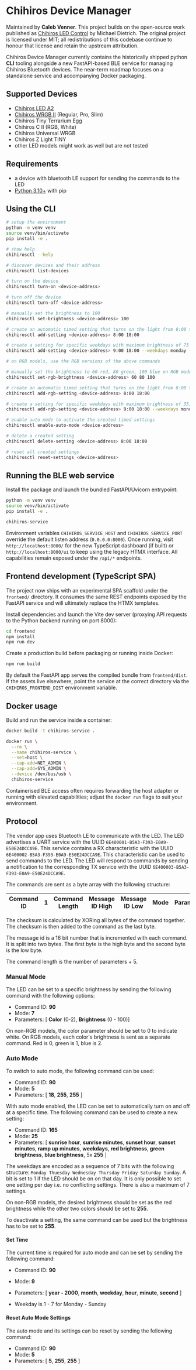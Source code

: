 # Chihiros Device Manager

Maintained by **Caleb Venner**. This project builds on the open-source work published as [Chihiros LED Control](https://github.com/TheMicDiet/chihiros-led-control) by Michael Dietrich. The original project is licensed under MIT; all redistributions of this codebase continue to honour that license and retain the upstream attribution.

Chihiros Device Manager currently contains the historically shipped python **CLI** tooling alongside a new FastAPI-based BLE service for managing Chihiros Bluetooth devices. The near-term roadmap focuses on a standalone service and accompanying Docker packaging.

## Supported Devices
- [Chihiros LED A2](https://www.chihirosaquaticstudio.com/products/chihiros-a-ii-built-in-bluetooth)
- [Chihiros WRGB II](https://www.chihirosaquaticstudio.com/products/chihiros-wrgb-ii-led-built-in-bluetooth) (Regular, Pro, Slim)
- Chihiros Tiny Terrarium Egg
- Chihiros C II (RGB, White)
- Chihiros Universal WRGB
- Chihiros Z Light TINY
- other LED models might work as well but are not tested


## Requirements
- a device with bluetooth LE support for sending the commands to the LED
- [Python 3.10+](https://www.python.org/downloads/) with pip

## Using the CLI
```bash
# setup the environment
python -m venv venv
source venv/bin/activate
pip install -e .

# show help
chihirosctl --help

# discover devices and their address
chihirosctl list-devices

# turn on the device
chihirosctl turn-on <device-address>

# turn off the device
chihirosctl turn-off <device-address>

# manually set the brightness to 100
chihirosctl set-brightness <device-address> 100

# create an automatic timed setting that turns on the light from 8:00 to 18:00
chihirosctl add-setting <device-address> 8:00 18:00

# create a setting for specific weekdays with maximum brightness of 75 and ramp up time of 30 minutes
chihirosctl add-setting <device-address> 9:00 18:00 --weekdays monday --weekdays tuesday --ramp-up-in-minutes 30 --max-brightness 75

# on RGB models, use the RGB versions of the above commands

# manually set the brightness to 60 red, 80 green, 100 blue on RGB models
chihirosctl set-rgb-brightness <device-address> 60 80 100

# create an automatic timed setting that turns on the light from 8:00 to 18:00
chihirosctl add-rgb-setting <device-address> 8:00 18:00

# create a setting for specific weekdays with maximum brightness of 35, 55, 75 and ramp up time of 30 minutes
chihirosctl add-rgb-setting <device-address> 9:00 18:00 --weekdays monday --weekdays tuesday --ramp-up-in-minutes 30 --max-brightness 35 55 75

# enable auto mode to activate the created timed settings
chihirosctl enable-auto-mode <device-address>

# delete a created setting
chihirosctl delete-setting <device-address> 8:00 18:00

# reset all created settings
chihirosctl reset-settings <device-address>

```

## Running the BLE web service

Install the package and launch the bundled FastAPI/Uvicorn entrypoint:

```bash
python -m venv venv
source venv/bin/activate
pip install -e .

chihiros-service
```

Environment variables `CHIHIROS_SERVICE_HOST` and `CHIHIROS_SERVICE_PORT`
override the default listen address (`0.0.0.0:8000`). Once running, visit
`http://localhost:8000/` for the new TypeScript dashboard (if built) or
`http://localhost:8000/ui` to keep using the legacy HTMX interface. All
capabilities remain exposed under the `/api/*` endpoints.

## Frontend development (TypeScript SPA)

The project now ships with an experimental SPA scaffold under the
`frontend/` directory. It consumes the same REST endpoints exposed by the
FastAPI service and will ultimately replace the HTMX templates.

Install dependencies and launch the Vite dev server (proxying API requests to
the Python backend running on port 8000):

```bash
cd frontend
npm install
npm run dev
```

Create a production build before packaging or running inside Docker:

```bash
npm run build
```

By default the FastAPI app serves the compiled bundle from
`frontend/dist`. If the assets live elsewhere, point the service at the
correct directory via the `CHIHIROS_FRONTEND_DIST` environment variable.

## Docker usage

Build and run the service inside a container:

```bash
docker build -t chihiros-service .

docker run \
  --rm \
  --name chihiros-service \
  --net=host \
  --cap-add=NET_ADMIN \
  --cap-add=SYS_ADMIN \
  --device /dev/bus/usb \
  chihiros-service
```

Containerised BLE access often requires forwarding the host adapter or
running with elevated capabilities; adjust the `docker run` flags to suit
your environment.

## Protocol
The vendor app uses Bluetooth LE to communicate with the LED. The LED advertises a UART service with the UUID `6E400001-B5A3-F393-E0A9-E50E24DCCA9E`. This service contains a RX characteristic with the UUID `6E400002-B5A3-F393-E0A9-E50E24DCCA9E`. This characteristic can be used to send commands to the LED. The LED will respond to commands by sending a notification to the corresponding TX service with the UUID `6E400003-B5A3-F393-E0A9-E50E24DCCA9E`.


The commands are sent as a byte array with the following structure:


| Command ID | 1 | Command Length | Message ID High | Message ID Low | Mode | Parameters | Checksum |
| --- | --- | --- | --- | --- | --- | --- | --- |


The checksum is calculated by XORing all bytes of the command together. The checksum is then added to the command as the last byte.

The message id is a 16 bit number that is incremented with each command. It is split into two bytes. The first byte is the high byte and the second byte is the low byte.

The command length is the number of parameters + 5.

### Manual Mode
The LED can be set to a specific brightness by sending the following command with the following options:
- Command ID: **90**
- Mode: **7**
- Parameters: [ **Color** (0-2), **Brightness** (0 - 100)]

On non-RGB models, the color parameter should be set to 0 to indicate white. On RGB models, each color's brightness is sent as a separate command. Red is 0, green is 1, blue is 2.

### Auto Mode
To switch to auto mode, the following command can be used:
- Command ID: **90**
- Mode: **5**
- Parameters: [ **18**, **255**, **255** ]

With auto mode enabled, the LED can be set to automatically turn on and off at a specific time. The following command can be used to create a new setting:

- Command ID: **165**
- Mode: **25**
- Parameters: [ **sunrise hour**, **sunrise minutes**, **sunset hour**, **sunset minutes**, **ramp up minutes**, **weekdays**, **red brightness**, **green brightness**, **blue brightness**, 5x **255** ]

The weekdays are encoded as a sequence of 7 bits with the following structure: `Monday Thuesday Wednesday Thursday Friday Saturday Sunday`. A bit is set to 1 if the LED should be on on that day. It is only possible to set one setting per day i.e. no conflicting settings. There is also a maximum of 7 settings.

On non-RGB models, the desired brightness should be set as the red brightness while the other two colors should be set to **255**.

To deactivate a setting, the same command can be used but the brightness has to be set to **255**.

#### Set Time
The current time is required for auto mode and can be set by sending the following command:

- Command ID: **90**
- Mode: **9**
- Parameters: [ **year - 2000**, **month**, **weekday**, **hour**, **minute**, **second** ]

- Weekday is 1 - 7 for Monday - Sunday

#### Reset Auto Mode Settings
The auto mode and its settings can be reset by sending the following command:
- Command ID: **90**
- Mode: **5**
- Parameters: [ **5**, **255**, **255** ]
